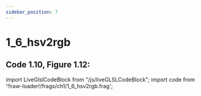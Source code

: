```yaml
---
sidebar_position: 7
---
```


# 1_6_hsv2rgb
## Code 1.10, Figure 1.12:  

import LiveGlslCodeBlock from "/js/liveGLSLCodeBlock";
import code from '!!raw-loader!/frags/ch1/1_6_hsv2rgb.frag';

<LiveGlslCodeBlock fragName='1_6_hsv2rgb.frag' fragCode={code} />

